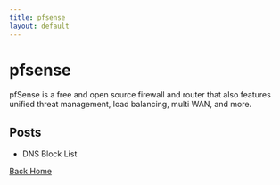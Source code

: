 ```yaml
---
title: pfsense
layout: default
---
```


# pfsense

pfSense is a free and open source firewall and router that also features unified threat management, load balancing, multi WAN, and more.

## Posts

- DNS Block List

[Back Home](https://plaintoast.org)
